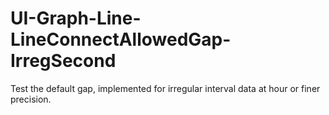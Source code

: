 # UI-Graph-Line-LineConnectAllowedGap-IrregSecond #

Test the default gap, implemented for irregular interval data at hour or finer precision.
